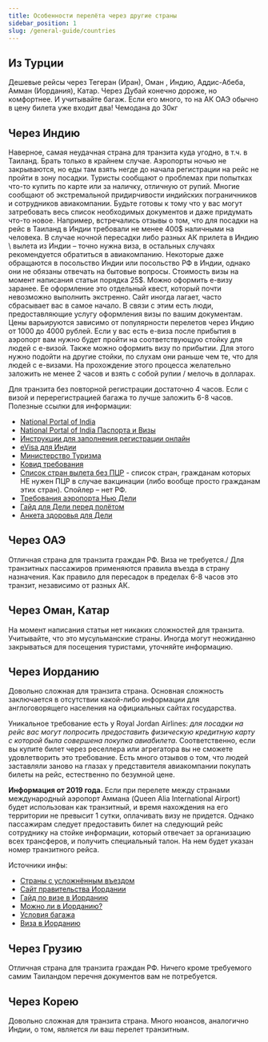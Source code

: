 ```yaml
---
title: Особенности перелёта через другие страны
sidebar_position: 1
slug: /general-guide/countries
---
```



## Из Турции

Дешевые рейсы через Тегеран (Иран), Оман , Индию, Аддис-Абеба, Амман (Иордания), Катар. Через Дубай конечно дороже, но комфортнее. И учитывайте багаж. Если его много, то на АК ОАЭ обычно в цену билета уже входит два! Чемодана до 30кг

## Через Индию

Наверное, самая неудачная страна для транзита куда угодно, в т.ч. в Таиланд. Брать только в крайнем случае. Аэропорты ночью не закрываются, но еды там взять негде до начала регистрации на рейс не пройти в зону посадки. Туристы сообщают о проблемах при попытках что-то купить по карте или за наличку, отличную от рупий. Многие сообщают об экстремальной придирчивости индийских пограничников и сотрудников авиакомпании. Будьте готовы к тому что у вас могут затребовать весь список необходимых документов и даже придумать что-то новое. Например, встречались отзывы о том, что для посадки на рейс в Таиланд в Индии требовали не менее 400$ наличными на человека.
В случае ночной пересадки либо разных АК прилета в Индию \ вылета из Индии – точно нужна виза, в остальных случаях рекомендуется обратиться в авиакомпанию. Некоторые даже обращаются в посольство Индии или посольство РФ в Индии, однако они не обязаны отвечать на бытовые вопросы. Стоимость визы на момент написания статьи порядка 25$. 
Можно оформить е-визу заранее. Ее оформление это отдельный квест, который почти невозможно выполнить экстренно. Сайт иногда лагает, часто сбрасывает вас в самое начало. В связи с этим есть люди, предоставляющие услугу оформления визы по вашим документам. Цены варьируются зависимо от популярности перелетов через Индию от 1000 до 4000 рублей. Если у вас есть е-виза после прибытия в аэропорт вам нужно будет пройти на соответствующую стойку для людей с е-визой.
Также можно оформить визу по прибытии. Для этого нужно подойти на другие стойки, по слухам они раньше чем те, что для людей с е-визами. На прохождение этого процесса желательно заложить не менее 2 часов и взять с собой рупии / мелочь в долларах.

Для транзита без повторной регистрации достаточно 4 часов. Если с визой и перерегистрацией багажа то лучше заложить 6-8 часов. 
Полезные ссылки для информации:
- [National Portal of India](https://www.india.gov.in/ )
- [National Portal of India Паспорта и Визы](https://www.india.gov.in/topics/foreign-affairs/passport-visa )
- [Инструкции для заполнения регистрации онлайн](https://indianfrro.gov.in/frro/ )
- [eVisa для Индии](https://indianvisaonline.gov.in/evisa/tvoa.html)
- [Министерство Туризма](https://tourism.gov.in/)
- [Ковид требования](https://www.mohfw.gov.in/)
- [Список стран вылета без ПЦР](https://www.mohfw.gov.in/pdf/ListofCountriesinrespectofwhichprimaryvaccinationschedulecompletioncertificateisallowedtobeconsideredason11thOctober2022.pdf)  - список стран, гражданам которых НЕ нужен ПЦР в случае вакцинации (либо вообще просто гражданам этих стран). Спойлер – нет РФ.
- [Требования аэропорта Нью Дели](https://www.newdelhiairport.in/covid19)
- [Гайд для Дели перед полётом](https://www.newdelhiairport.in/pdf/Guidelines-for-International-arrivals-updated-on-02September2022.pdf)
- [Анкета здоровья для Дели](https://www.newdelhiairport.in/airsuvidha/apho-registration)


## Через ОАЭ

Отличная страна для транзита граждан РФ. Виза не требуется./
Для транзитных пассажиров применяются правила въезда в страну назначения. Как правило для пересадок в пределах 6-8 часов это транзит, независимо от разных АК. 

## Через Оман, Катар

На момент написания статьи нет никаких сложностей для транзита. Учитывайте, что это мусульманские страны. Иногда могут неожиданно закрываться для посещения туристами, уточняйте информацию. 

## Через Иорданию

Довольно сложная для транзита страна. Основная сложность заключается в отсутствии какой-либо информации для англоговорящего населения на официальных сайтах государства. 

Уникальное требование есть у Royal Jordan Airlines: *для посадки на рейс вас могут попросить предоставить физическую кредитную карту с которой была совершена покупка авиабилета*. Соответственно, если вы купите билет через реселлера или агрегатора вы не сможете удовлетворить это требование. Есть много отзывов о том, что людей заставляли заново на глазах у представителя авиакомпании покупать билеты на рейс, естественно по безумной цене.

**Информация от 2019 года.**
Если при перелете между странами международный аэропорт Аммана (Queen Alia International Airport) будет использован как транзитный, и время нахождения на его территории не превысит 1 сутки, оплачивать визу не придется. Однако пассажирам следует предоставить билет на следующий рейс сотруднику на стойке информации, который отвечает за организацию всех трансферов, и получить специальный талон. На нем будет указан номер транзитного рейса.

Источники инфы:
- [Страны с усложнённым въездом](https://moi.gov.jo/EN/Pages/Restricted_and_Non_Restricted_Countries_Nationalities)
- [Cайт правительства Иордании](https://portal.jordan.gov.jo/)
- [Гайд по визе в Иорданию](https://www.tutu.ru/geo/jordan/article/visa/)  
- [Можно ли в Иорданию?](https://samokatus.ru/mozho-li-v-iordaniyu/)  
- [Условия багажа](https://www.rj.com/en/info-and-tips/conditions-of-carriage)
- [Виза в Иорданию](https://visaapp.ru/vizy/afrika/v-iordaniyu.html#i-6) 

## Через Грузию

Отличная страна для транзита граждан РФ. Ничего кроме требуемого самим Таиландом перечня документов вам не потребуется.

## Через Корею

Довольно сложная для транзита страна. Много нюансов, аналогично Индии, о том, является ли ваш перелет транзитным.
